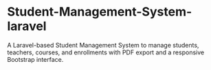 # Student-Management-System-laravel
A Laravel-based Student Management System to manage students, teachers, courses, and enrollments with PDF export and a responsive Bootstrap interface.
